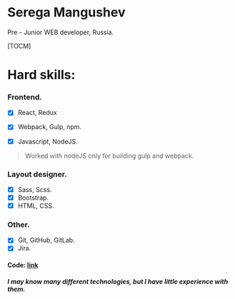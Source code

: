 # Serega Mangushev  
Pre - Junior WEB developer, Russia.

[TOCM]

# Hard skills: 

### Frontend. 
  
- [x] React, Redux 

- [x] Webpack, Gulp, npm.   

- [x] Javascript, NodeJS.  

> Worked with nodeJS only for building gulp and webpack.

### Layout designer.  

- [x] Sass, Scss. 
- [x] Bootstrap.
- [x] HTML, CSS.  

### Other.   
- [x] Git, GitHub, GitLab. 
- [x] Jira.

#### Code: [link](https://github.com/Binatik/Code)
##### I may know many different technologies, but I have little experience with them.
